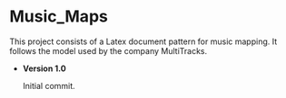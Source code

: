 # Music_Maps

This project consists of a Latex document pattern for music mapping. It follows the model used by the company MultiTracks.

- <b>Version 1.0</b>

  Initial commit.
